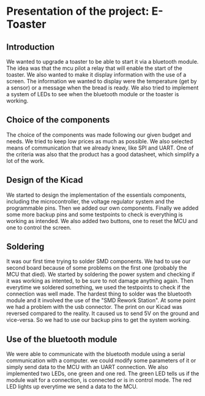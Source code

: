 # Presentation of the project: E-Toaster

## Introduction

We wanted to upgrade a toaster to be able to start it via a bluetooth module. The idea was that the mcu pilot a relay that will enable the start of the toaster. We also wanted to make it display information with the use of a screen. The information we wanted to display were the temperature (get by a sensor) or a message when the bread is ready. We also tried to implement a system of LEDs to see when the bluetooth module or the toaster is working.

## Choice of the components

The choice of the components was made following our given budget and needs. We tried to keep low prices as much as possible. We also selected means of communication that we already knew, like SPI and UART. One of the criteria was also that the product has a good datasheet, which simplify a lot of the work.

## Design of the Kicad

We started to design the implementation of the essentials components, including the microcontroller, the voltage regulator system and the programmable pins. Then we added our own components. Finally we added some more backup pins and some testpoints to check is everything is working as intended.
We also added two buttons, one to reset the MCU and one to control the screen.

## Soldering

It was our first time trying to solder SMD components. We had to use our second board because of some problems on the first one (probably the MCU that died). We started by soldering the power system and checking if it was working as intented, to be sure to not damage anything again. Then everytime we soldered something, we used the testpoints to check if the connection was well made. The hardest thing to solder was the bluetooth module and it involved the use of the "SMD Rework Station".
At some point we had a problem with the usb connector. The print on our Kicad was reversed compared to the reality. It caused us to send 5V on the ground and vice-versa. So we had to use our backup pins to get the system working. 

## Use of the bluetooth module

We were able to communicate with the bluetooth module using a serial communication with a computer. we could modify some parameters of it or simply send data to the MCU with an UART connection. We also implemented two LEDs, one green and one red. The green LED tells us if the module wait for a connection, is connected or is in control mode. The red LED lights up everytime we send a data to the MCU.
